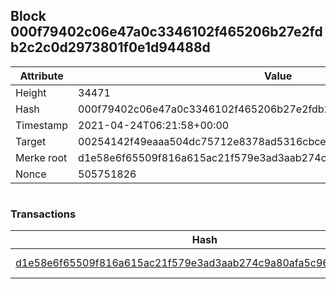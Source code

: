 ## Block 000f79402c06e47a0c3346102f465206b27e2fdb2c2c0d2973801f0e1d94488d

Attribute | Value
--- | ---
Height | 34471
Hash | 000f79402c06e47a0c3346102f465206b27e2fdb2c2c0d2973801f0e1d94488d
Timestamp | 2021-04-24T06:21:58+00:00
Target | 00254142f49eaaa504dc75712e8378ad5316cbcead634704b3734b6271167cc4
Merke root | d1e58e6f65509f816a615ac21f579e3ad3aab274c9a80afa5c96b3f88f22aff8
Nonce | 505751826

```

```

### Transactions

Hash | Amount
--- | ---
[d1e58e6f65509f816a615ac21f579e3ad3aab274c9a80afa5c96b3f88f22aff8](d1e58e6f65509f816a615ac21f579e3ad3aab274c9a80afa5c96b3f88f22aff8.md) | 10.00000000 SKEPTI 
